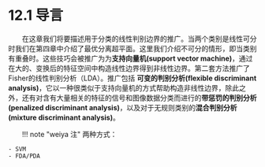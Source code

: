# 12.1 导言

<style>p{text-indent:2em;2}</style>

在这章我们将要描述用于分类的线性判别边界的推广。当两个类别是线性可分时我们在第四章中介绍了最优分离超平面。这里我们介绍不可分的情形，即当类别有重叠时。这些技巧会被推广为为**支持向量机(support vector machine)**，通过在大的、变换后的特征空间中构造线性边界得到非线性边界。第二套方法推广了Fisher的线性判别分析（LDA）。推广包括 **可变的判别分析(flexible discriminant analysis)**，它以一种很类似于支持向量机的方式帮助构造非线性边界，除此之外，还有对含有大量相关的特征的信号和图像数据分类而进行的**带惩罚的判别分析(penalized discriminant analysis)**，以及对于无规则类别的**混合判别分析(mixture discriminant analysis)**。


!!! note "weiya 注"
	两种方式： 
	
	- SVM
	- FDA/PDA
